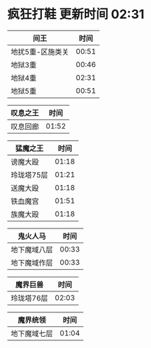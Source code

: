 # 疯狂打鞋 更新时间 02:31

| 间王   | 时间    |
|--------|-------|
| 地扰5重-区施类关 | 00:51 |
| 地狱3重 | 00:46 |
| 地狱4重 | 02:31 |
| 地狱5重 | 00:51 |

| 叹息之王   | 时间    |
|--------|-------|
| 叹息回廊 | 01:52 |

| 猛魔之王   | 时间    |
|--------|-------|
| 谤魔大殴 | 01:18 |
| 玲珑塔75层 | 01:21 |
| 送魔大殴 | 01:18 |
| 铁血魔宫 | 01:51 |
| 族魔大殴 | 01:18 |

| 鬼火人马   | 时间    |
|--------|-------|
| 地下魔域八层 | 00:33 |
| 地下魔域作层 | 00:33 |

| 魔界巨兽   | 时间    |
|--------|-------|
| 玲珑塔76层 | 02:03 |

| 魔界统领   | 时间    |
|--------|-------|
| 地下魔域七层 | 01:04 |